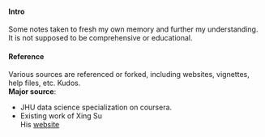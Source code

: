 
#### Intro  
Some notes taken to fresh my own memory and further my understanding. It is not supposed to be comprehensive or educational.  

#### Reference  
Various sources are referenced or forked, including websites, vignettes, help files, etc. Kudos.  
__Major source__:
* JHU data science specialization on coursera.
* Existing work of Xing Su  
His [website](http://sux13.github.io/DataScienceSpCourseNotes/)   
